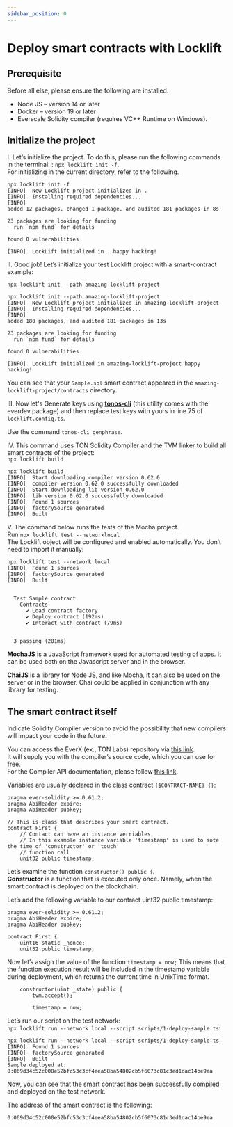 ```yaml
---
sidebar_position: 0
---
```


# Deploy smart contracts with Locklift

## Prerequisite

Before all else, please ensure the following are installed.

- Node JS – version 14 or later
- Docker – version 19 or later 
- Everscale Solidity compiler (requires VC++ Runtime on Windows). 

## Initialize the project

I. Let’s initialize the project. 
To do this, please run the following commands in the terminal: : `npx locklift init -f`.   
For initializing in the current directory, refer to the following.

```shell
npx locklift init -f
[INFO]  New Locklift project initialized in .
[INFO]  Installing required dependencies...
[INFO]  
added 12 packages, changed 1 package, and audited 181 packages in 8s

23 packages are looking for funding
  run `npm fund` for details

found 0 vulnerabilities

[INFO]  LockLift initialized in . happy hacking!
```

II. Good job! Let’s initialize your test Locklift project with a smart-contract example:

`npx locklift init --path amazing-locklift-project`

```shell
npx locklift init --path amazing-locklift-project
[INFO]  New Locklift project initialized in amazing-locklift-project
[INFO]  Installing required dependencies...
[INFO]  
added 180 packages, and audited 181 packages in 13s

23 packages are looking for funding
  run `npm fund` for details

found 0 vulnerabilities

[INFO]  LockLift initialized in amazing-locklift-project happy hacking!
```
You can see that your `Sample.sol` smart contract appeared in the `amazing-locklift-project/contracts` directory.

III. Now let's Generate keys using [**tonos-cli**](https://github.com/tonlabs/tonos-cli) (this utility comes with the everdev package) and then replace test keys with yours in line 75 of `locklift.config.ts`.

Use the command `tonos-cli genphrase`.

IV. This command uses TON Solidity Compiler and the TVM linker to build all smart contracts of the project:   
`npx locklift build`

```shell
npx locklift build                                             
[INFO]  Start downloading compiler version 0.62.0
[INFO]  compiler version 0.62.0 successfully downloaded
[INFO]  Start downloading lib version 0.62.0
[INFO]  lib version 0.62.0 successfully downloaded
[INFO]  Found 1 sources
[INFO]  factorySource generated
[INFO]  Built
```

V. The command below runs the tests of the Mocha project.   
Run `npx locklift test --networklocal`  
The Locklift object will be configured and enabled automatically. 
You don’t need to import it manually:

```shell
npx locklift test --network local
[INFO]  Found 1 sources
[INFO]  factorySource generated
[INFO]  Built


  Test Sample contract
    Contracts
      ✔ Load contract factory
      ✔ Deploy contract (192ms)
      ✔ Interact with contract (79ms)


  3 passing (281ms)
```

**MochaJS** is a JavaScript framework used for automated testing of apps. It can be used both on the Javascript server and in the browser. 

**ChaiJS** is a library for Node JS, and like Mocha, it can also be used on the server or in the browser. Chai could be applied in conjunction with any library for testing.

## The smart contract itself

Indicate Solidity Compiler version to avoid the possibility that new compilers will impact your code in the future.

You can access the EverX (ex., TON Labs) repository via [this link](https://github.com/tonlabs).   
It will supply you with the compiler’s source code, which you can use for free.   
For the Compiler API documentation, please follow [this link](https://github.com/tonlabs/TON-Solidity-Compiler/blob/master/API.md). 

Variables are usually declared in the class contract `{$CONTRACT-NAME} {}`:

```sol
pragma ever-solidity >= 0.61.2;
pragma AbiHeader expire;
pragma AbiHeader pubkey;

// This is class that describes your smart contract.
contract First {
    // Contact can have an instance verriables.
    // In this example instance variable 'timestamp' is used to sote the time of 'constructor' or 'touch'
    // function call
    unit32 public timestamp;
```

Let’s examine the function `constructor() public {`.  
**Constructor** is a function that is executed only once. Namely, when the smart contract is deployed on the blockchain.

Let’s add the following variable to our contract uint32 public timestamp:

```sol
pragma ever-solidity >= 0.61.2;
pragma AbiHeader expire;
pragma AbiHeader pubkey;

contract First {
    uint16 static _nonce;
    unit32 public timestamp;
```

Now let’s assign the value of the function `timestamp = now;`
This means that the function execution result will be included in the timestamp variable during deployment, which returns the current time in UnixTime format.

```sol
    constructor(uint _state) public {
        tvm.accept();

        timestamp = now;
```

Let’s run our script on the test network:   
`npx locklift run --network local --script scripts/1-deploy-sample.ts`:

```shell
npx locklift run --network local --script scripts/1-deploy-sample.ts
[INFO]  Found 1 sources
[INFO]  factorySource generated
[INFO]  Built
Sample deployed at: 0:069d34c52c000e52bfc53c3cf4eea58ba54802cb5f6073c81c3ed1dac14be9ea
```

Now, you can see that the smart contract has been successfully compiled and deployed on the test network.

The address of the smart contract is the following: 

`0:069d34c52c000e52bfc53c3cf4eea58ba54802cb5f6073c81c3ed1dac14be9ea`